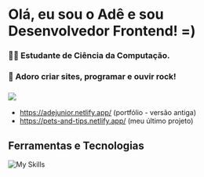 # Olá, eu sou o Adê e sou Desenvolvedor Frontend! =)

### 👨‍💻 Estudante de **Ciência da Computação**.
### 🎲 Adoro criar sites, programar e ouvir rock!
### <a href="https://www.linkedin.com/in/dev-ademirjunior/" target="_blank"><img loading="lazy" src="https://img.shields.io/badge/-LinkedIn-%230077B5?style=for-the-badge&logo=linkedin&logoColor=white" target="_blank"></a>

 - https://adejunior.netlify.app/ (portfólio - versão antiga)
 - https://pets-and-tips.netlify.app/ (meu último projeto)

## Ferramentas e Tecnologias
![My Skills](https://skillicons.dev/icons?i=html,css,javascript,react,nodejs,mysql&perline=6)
